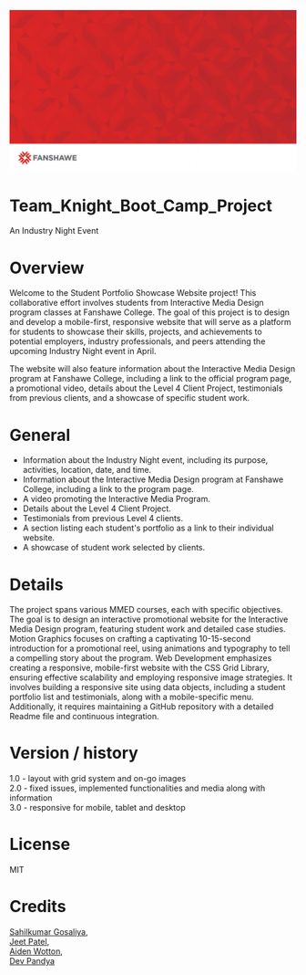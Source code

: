 ![BOOT CAMP](images/Thumbnail_for_video.png)

# Team_Knight_Boot_Camp_Project
 
An Industry Night Event 
 
# Overview

Welcome to the Student Portfolio Showcase Website project! This collaborative effort involves students from Interactive Media Design program classes at Fanshawe College. The goal of this project is to design and develop a mobile-first, responsive website that will serve as a platform for students to showcase their skills, projects, and achievements to potential employers, industry professionals, and peers attending the upcoming Industry Night event in April. 

The website will also feature information about the Interactive Media Design program at Fanshawe College, including a link to the official program page, a promotional video, details about the Level 4 Client Project, testimonials from previous clients, and a showcase of specific student work.


# General

- Information about the Industry Night event, including its purpose, activities, location, date, and time.
- Information about the Interactive Media Design program at Fanshawe College, including a link to the program page.
- A video promoting the Interactive Media Program.
- Details about the Level 4 Client Project.
- Testimonials from previous Level 4 clients.
- A section listing each student's portfolio as a link to their individual website.
- A showcase of student work selected by clients.

# Details
The project spans various MMED courses, each with specific objectives. The goal is to design an interactive promotional website for the Interactive Media Design program, featuring student work and detailed case studies. Motion Graphics focuses on crafting a captivating 10-15-second introduction for a promotional reel, using animations and typography to tell a compelling story about the program. Web Development emphasizes creating a responsive, mobile-first website with the CSS Grid Library, ensuring effective scalability and employing responsive image strategies. It involves building a responsive site using data objects, including a student portfolio list and testimonials, along with a mobile-specific menu. Additionally, it requires maintaining a GitHub repository with a detailed Readme file and continuous integration.

# Version / history
1.0 - layout with grid system and on-go images <br>
2.0 - fixed issues, implemented functionalities and media along with information <br>
3.0 - responsive for mobile, tablet and desktop <br>

# License 
MIT

# Credits
[Sahilkumar Gosaliya](https://github.com/Sahil11gosaliya), <br>
[Jeet Patel](https://github.com/pjeet1507), <br>
[Aiden Wotton](https://github.com/a-wotton), <br>
[Dev Pandya](https://github.com/Devveking08)
